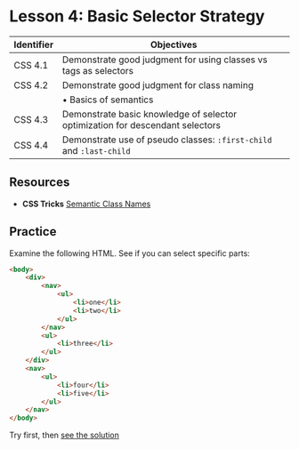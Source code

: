 # Lesson 4: Basic Selector Strategy

Identifier   | Objectives
-------------|------------
CSS 4.1      | Demonstrate good judgment for using classes vs tags as selectors
CSS 4.2      | Demonstrate good judgment for class naming
             | &bull; Basics of semantics
CSS 4.3      | Demonstrate basic knowledge of selector optimization for descendant selectors
CSS 4.4      | Demonstrate use of pseudo classes: `:first-child` and `:last-child`

## Resources
- __CSS Tricks__ [Semantic Class Names](http://css-tricks.com/semantic-class-names/)

## Practice

Examine the following HTML. See if you can select specific parts:

```html
<body>
	<div>
		<nav>
			<ul>
				<li>one</li>
				<li>two</li>
			</ul>
		</nav>
		<ul>
			<li>three</li>
		</ul>
	</div>
	<nav>
		<ul>
			<li>four</li>
			<li>five</li>
		</ul>
	</nav>
</body>
```

Try first, then [see the solution](solution.md)